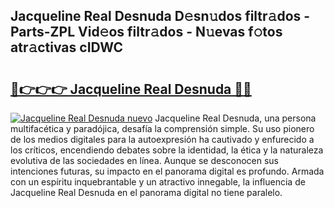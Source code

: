 ## Jacqueline Real Desnuda D𝚎sn𝚞dos filtr𝚊dos - Parts-ZPL Vid𝚎os filtr𝚊dos - N𝚞evas f𝚘tos atr𝚊ctivas cIDWC

# <h2><a href="http://mb0gu8.tromn.icu/?c=Jacqueline+Real+Desnuda">🔗👉👉👉 Jacqueline Real Desnuda 🔗🔗</a></h2>

[![Jacqueline Real Desnuda nuevo](https://i.imgur.com/pEAQMta.gif)](http://mb0gu8.tromn.icu/?c=Jacqueline+Real+Desnuda)
Jacqueline Real Desnuda, una persona multifacética y paradójica, desafía la comprensión simple. Su uso pionero de los medios digitales para la autoexpresión ha cautivado y enfurecido a los críticos, encendiendo debates sobre la identidad, la ética y la naturaleza evolutiva de las sociedades en línea. Aunque se desconocen sus intenciones futuras, su impacto en el panorama digital es profundo. Armada con un espíritu inquebrantable y un atractivo innegable, la influencia de Jacqueline Real Desnuda en el panorama digital no tiene paralelo.
